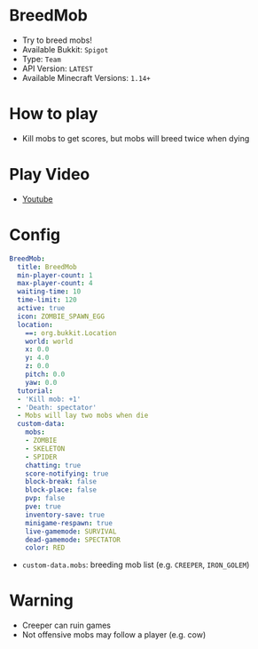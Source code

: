 # BreedMob
- Try to breed mobs!
- Available Bukkit: `Spigot` <!--  Write bukkit, If event of minigame is only available in specific bukkit-->
- Type: `Team`
- API Version: `LATEST`
- Available Minecraft Versions: `1.14+`

# How to play
- Kill mobs to get scores, but mobs will breed twice when dying

# Play Video
- [Youtube](https://www.youtube.com/watch?v=BMjKbdKJYCc)

# Config
```yaml
BreedMob:
  title: BreedMob
  min-player-count: 1
  max-player-count: 4
  waiting-time: 10
  time-limit: 120
  active: true
  icon: ZOMBIE_SPAWN_EGG
  location:
    ==: org.bukkit.Location
    world: world
    x: 0.0
    y: 4.0
    z: 0.0
    pitch: 0.0
    yaw: 0.0
  tutorial:
  - 'Kill mob: +1'
  - 'Death: spectator'
  - Mobs will lay two mobs when die
  custom-data:
    mobs:
    - ZOMBIE
    - SKELETON
    - SPIDER
    chatting: true
    score-notifying: true
    block-break: false
    block-place: false
    pvp: false
    pve: true
    inventory-save: true
    minigame-respawn: true
    live-gamemode: SURVIVAL
    dead-gamemode: SPECTATOR
    color: RED
```
- `custom-data.mobs`: breeding mob list (e.g. `CREEPER`, `IRON_GOLEM`)

# Warning
- Creeper can ruin games
- Not offensive mobs may follow a player (e.g. cow)